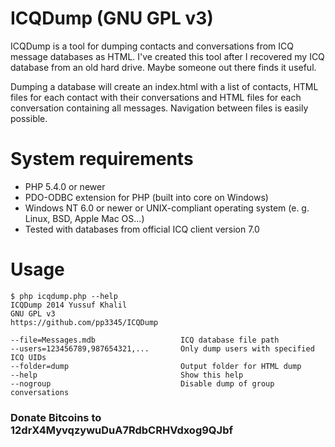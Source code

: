 ICQDump (GNU GPL v3)
=======

ICQDump is a tool for dumping contacts and conversations from ICQ message databases as HTML. I've created this tool after I recovered my ICQ database from an old hard drive. Maybe someone out there finds it useful.

Dumping a database will create an index.html with a list of contacts, HTML files for each contact with their conversations and HTML files for each conversation containing all messages. Navigation between files is easily possible.

System requirements
======
* PHP 5.4.0 or newer
* PDO-ODBC extension for PHP (built into core on Windows)
* Windows NT 6.0 or newer or UNIX-compliant operating system (e. g. Linux, BSD, Apple Mac OS...)
* Tested with databases from official ICQ client version 7.0

Usage
=====
```
$ php icqdump.php --help
ICQDump 2014 Yussuf Khalil
GNU GPL v3
https://github.com/pp3345/ICQDump

--file=Messages.mdb                   ICQ database file path
--users=123456789,987654321,...       Only dump users with specified ICQ UIDs
--folder=dump                         Output folder for HTML dump
--help                                Show this help
--nogroup                             Disable dump of group conversations
```

### Donate Bitcoins to 12drX4MyvqzywuDuA7RdbCRHVdxog9QJbf
